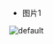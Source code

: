 - 图片1

![default](https://user-images.githubusercontent.com/16028271/28612196-0dfc48a4-7221-11e7-863b-01c89929ae40.jpg)
